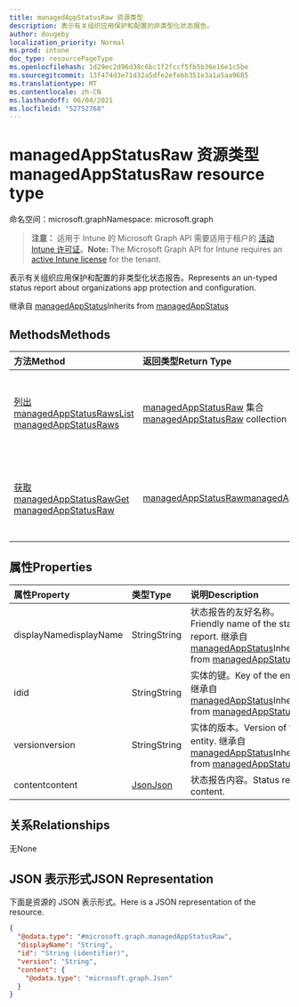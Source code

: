 ```yaml
---
title: managedAppStatusRaw 资源类型
description: 表示有关组织应用保护和配置的非类型化状态报告。
author: dougeby
localization_priority: Normal
ms.prod: intune
doc_type: resourcePageType
ms.openlocfilehash: 1d29ec2d96d38c6bc1f2fccf5fb5b36e16e1c5be
ms.sourcegitcommit: 13f474d3e71d32a5dfe2efebb351e3a1a5aa9685
ms.translationtype: MT
ms.contentlocale: zh-CN
ms.lasthandoff: 06/04/2021
ms.locfileid: "52752768"
---
```

# <a name="managedappstatusraw-resource-type"></a><span data-ttu-id="b3c5a-103">managedAppStatusRaw 资源类型</span><span class="sxs-lookup"><span data-stu-id="b3c5a-103">managedAppStatusRaw resource type</span></span>

<span data-ttu-id="b3c5a-104">命名空间：microsoft.graph</span><span class="sxs-lookup"><span data-stu-id="b3c5a-104">Namespace: microsoft.graph</span></span>

> <span data-ttu-id="b3c5a-105">**注意：** 适用于 Intune 的 Microsoft Graph API 需要适用于租户的 [活动 Intune 许可证](https://go.microsoft.com/fwlink/?linkid=839381)。</span><span class="sxs-lookup"><span data-stu-id="b3c5a-105">**Note:** The Microsoft Graph API for Intune requires an [active Intune license](https://go.microsoft.com/fwlink/?linkid=839381) for the tenant.</span></span>

<span data-ttu-id="b3c5a-106">表示有关组织应用保护和配置的非类型化状态报告。</span><span class="sxs-lookup"><span data-stu-id="b3c5a-106">Represents an un-typed status report about organizations app protection and configuration.</span></span>


<span data-ttu-id="b3c5a-107">继承自 [managedAppStatus](../resources/intune-mam-managedappstatus.md)</span><span class="sxs-lookup"><span data-stu-id="b3c5a-107">Inherits from [managedAppStatus](../resources/intune-mam-managedappstatus.md)</span></span>

## <a name="methods"></a><span data-ttu-id="b3c5a-108">Methods</span><span class="sxs-lookup"><span data-stu-id="b3c5a-108">Methods</span></span>
|<span data-ttu-id="b3c5a-109">方法</span><span class="sxs-lookup"><span data-stu-id="b3c5a-109">Method</span></span>|<span data-ttu-id="b3c5a-110">返回类型</span><span class="sxs-lookup"><span data-stu-id="b3c5a-110">Return Type</span></span>|<span data-ttu-id="b3c5a-111">Description</span><span class="sxs-lookup"><span data-stu-id="b3c5a-111">Description</span></span>|
|:---|:---|:---|
|[<span data-ttu-id="b3c5a-112">列出 managedAppStatusRaws</span><span class="sxs-lookup"><span data-stu-id="b3c5a-112">List managedAppStatusRaws</span></span>](../api/intune-mam-managedappstatusraw-list.md)|<span data-ttu-id="b3c5a-113">[managedAppStatusRaw](../resources/intune-mam-managedappstatusraw.md) 集合</span><span class="sxs-lookup"><span data-stu-id="b3c5a-113">[managedAppStatusRaw](../resources/intune-mam-managedappstatusraw.md) collection</span></span>|<span data-ttu-id="b3c5a-114">列出 [managedAppStatusRaw](../resources/intune-mam-managedappstatusraw.md) 对象的属性和关系。</span><span class="sxs-lookup"><span data-stu-id="b3c5a-114">List properties and relationships of the [managedAppStatusRaw](../resources/intune-mam-managedappstatusraw.md) objects.</span></span>|
|[<span data-ttu-id="b3c5a-115">获取 managedAppStatusRaw</span><span class="sxs-lookup"><span data-stu-id="b3c5a-115">Get managedAppStatusRaw</span></span>](../api/intune-mam-managedappstatusraw-get.md)|[<span data-ttu-id="b3c5a-116">managedAppStatusRaw</span><span class="sxs-lookup"><span data-stu-id="b3c5a-116">managedAppStatusRaw</span></span>](../resources/intune-mam-managedappstatusraw.md)|<span data-ttu-id="b3c5a-117">读取 [managedAppStatusRaw](../resources/intune-mam-managedappstatusraw.md) 对象的属性和关系。</span><span class="sxs-lookup"><span data-stu-id="b3c5a-117">Read properties and relationships of the [managedAppStatusRaw](../resources/intune-mam-managedappstatusraw.md) object.</span></span>|

## <a name="properties"></a><span data-ttu-id="b3c5a-118">属性</span><span class="sxs-lookup"><span data-stu-id="b3c5a-118">Properties</span></span>
|<span data-ttu-id="b3c5a-119">属性</span><span class="sxs-lookup"><span data-stu-id="b3c5a-119">Property</span></span>|<span data-ttu-id="b3c5a-120">类型</span><span class="sxs-lookup"><span data-stu-id="b3c5a-120">Type</span></span>|<span data-ttu-id="b3c5a-121">说明</span><span class="sxs-lookup"><span data-stu-id="b3c5a-121">Description</span></span>|
|:---|:---|:---|
|<span data-ttu-id="b3c5a-122">displayName</span><span class="sxs-lookup"><span data-stu-id="b3c5a-122">displayName</span></span>|<span data-ttu-id="b3c5a-123">String</span><span class="sxs-lookup"><span data-stu-id="b3c5a-123">String</span></span>|<span data-ttu-id="b3c5a-124">状态报告的友好名称。</span><span class="sxs-lookup"><span data-stu-id="b3c5a-124">Friendly name of the status report.</span></span> <span data-ttu-id="b3c5a-125">继承自 [managedAppStatus](../resources/intune-mam-managedappstatus.md)</span><span class="sxs-lookup"><span data-stu-id="b3c5a-125">Inherited from [managedAppStatus](../resources/intune-mam-managedappstatus.md)</span></span>|
|<span data-ttu-id="b3c5a-126">id</span><span class="sxs-lookup"><span data-stu-id="b3c5a-126">id</span></span>|<span data-ttu-id="b3c5a-127">String</span><span class="sxs-lookup"><span data-stu-id="b3c5a-127">String</span></span>|<span data-ttu-id="b3c5a-128">实体的键。</span><span class="sxs-lookup"><span data-stu-id="b3c5a-128">Key of the entity.</span></span> <span data-ttu-id="b3c5a-129">继承自 [managedAppStatus](../resources/intune-mam-managedappstatus.md)</span><span class="sxs-lookup"><span data-stu-id="b3c5a-129">Inherited from [managedAppStatus](../resources/intune-mam-managedappstatus.md)</span></span>|
|<span data-ttu-id="b3c5a-130">version</span><span class="sxs-lookup"><span data-stu-id="b3c5a-130">version</span></span>|<span data-ttu-id="b3c5a-131">String</span><span class="sxs-lookup"><span data-stu-id="b3c5a-131">String</span></span>|<span data-ttu-id="b3c5a-132">实体的版本。</span><span class="sxs-lookup"><span data-stu-id="b3c5a-132">Version of the entity.</span></span> <span data-ttu-id="b3c5a-133">继承自 [managedAppStatus](../resources/intune-mam-managedappstatus.md)</span><span class="sxs-lookup"><span data-stu-id="b3c5a-133">Inherited from [managedAppStatus](../resources/intune-mam-managedappstatus.md)</span></span>|
|<span data-ttu-id="b3c5a-134">content</span><span class="sxs-lookup"><span data-stu-id="b3c5a-134">content</span></span>|[<span data-ttu-id="b3c5a-135">Json</span><span class="sxs-lookup"><span data-stu-id="b3c5a-135">Json</span></span>](../resources/intune-mam-json.md)|<span data-ttu-id="b3c5a-136">状态报告内容。</span><span class="sxs-lookup"><span data-stu-id="b3c5a-136">Status report content.</span></span>|

## <a name="relationships"></a><span data-ttu-id="b3c5a-137">关系</span><span class="sxs-lookup"><span data-stu-id="b3c5a-137">Relationships</span></span>
<span data-ttu-id="b3c5a-138">无</span><span class="sxs-lookup"><span data-stu-id="b3c5a-138">None</span></span>

## <a name="json-representation"></a><span data-ttu-id="b3c5a-139">JSON 表示形式</span><span class="sxs-lookup"><span data-stu-id="b3c5a-139">JSON Representation</span></span>
<span data-ttu-id="b3c5a-140">下面是资源的 JSON 表示形式。</span><span class="sxs-lookup"><span data-stu-id="b3c5a-140">Here is a JSON representation of the resource.</span></span>
<!-- {
  "blockType": "resource",
  "keyProperty": "id",
  "@odata.type": "microsoft.graph.managedAppStatusRaw"
}
-->
``` json
{
  "@odata.type": "#microsoft.graph.managedAppStatusRaw",
  "displayName": "String",
  "id": "String (identifier)",
  "version": "String",
  "content": {
    "@odata.type": "microsoft.graph.Json"
  }
}
```




